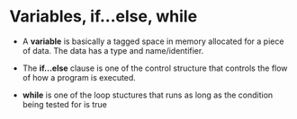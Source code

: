 # Variables, if...else, while

* A **variable** is basically a tagged space in memory allocated for a piece of data. The data has a type and name/identifier.

* The **if...else** clause is one of the control structure that controls the flow of how a program is executed.

* **while** is one of the loop stuctures that runs as long as the condition being tested for is true
